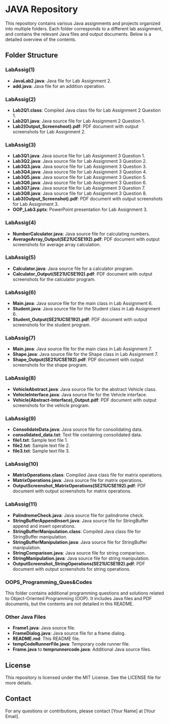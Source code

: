# JAVA Repository

This repository contains various Java assignments and projects organized into multiple folders. Each folder corresponds to a different lab assignment, and contains the relevant Java files and output documents. Below is a detailed overview of the contents.

## Folder Structure

### LabAssig(1)
- **JavaLab2.java**: Java file for Lab Assignment 2.
- **add.java**: Java file for an addition operation.

### LabAssig(2)
- **Lab2Q1.class**: Compiled Java class file for Lab Assignment 2 Question 1.
- **Lab2Q1.java**: Java source file for Lab Assignment 2 Question 1.
- **Lab2(Output_Screenshoot).pdf**: PDF document with output screenshots for Lab Assignment 2.

### LabAssig(3)
- **Lab3Q1.java**: Java source file for Lab Assignment 3 Question 1.
- **Lab3Q2.java**: Java source file for Lab Assignment 3 Question 2.
- **Lab3Q3.java**: Java source file for Lab Assignment 3 Question 3.
- **Lab3Q4.java**: Java source file for Lab Assignment 3 Question 4.
- **Lab3Q5.java**: Java source file for Lab Assignment 3 Question 5.
- **Lab3Q6.java**: Java source file for Lab Assignment 3 Question 6.
- **Lab3Q7.java**: Java source file for Lab Assignment 3 Question 7.
- **Lab3Q8.java**: Java source file for Lab Assignment 3 Question 8.
- **Lab3(Output_Screenshot).pdf**: PDF document with output screenshots for Lab Assignment 3.
- **OOP_Lab3.pptx**: PowerPoint presentation for Lab Assignment 3.

### LabAssig(4)
- **NumberCalculator.java**: Java source file for calculating numbers.
- **AverageArray_Output(SE21UCSE192).pdf**: PDF document with output screenshots for average array calculation.

### LabAssig(5)
- **Calculator.java**: Java source file for a calculator program.
- **Calculator_Output(SE21UCSE192).pdf**: PDF document with output screenshots for the calculator program.

### LabAssig(6)
- **Main.java**: Java source file for the main class in Lab Assignment 6.
- **Student.java**: Java source file for the Student class in Lab Assignment 6.
- **Student_Output(SE21UCSE192).pdf**: PDF document with output screenshots for the student program.

### LabAssig(7)
- **Main.java**: Java source file for the main class in Lab Assignment 7.
- **Shape.java**: Java source file for the Shape class in Lab Assignment 7.
- **Shape_Output(SE21UCSE192).pdf**: PDF document with output screenshots for the shape program.

### LabAssig(8)
- **VehicleAbstract.java**: Java source file for the abstract Vehicle class.
- **VehicleInterface.java**: Java source file for the Vehicle interface.
- **Vehicle(Abstract-Interface)_Output.pdf**: PDF document with output screenshots for the vehicle program.

### LabAssig(9)
- **ConsolidateData.java**: Java source file for consolidating data.
- **consolidated_data.txt**: Text file containing consolidated data.
- **file1.txt**: Sample text file 1.
- **file2.txt**: Sample text file 2.
- **file3.txt**: Sample text file 3.

### LabAssig(10)
- **MatrixOperations.class**: Compiled Java class file for matrix operations.
- **MatrixOperations.java**: Java source file for matrix operations.
- **OutputScreenshot_MatrixOperations(SE21UCSE192).pdf**: PDF document with output screenshots for matrix operations.

### LabAssig(11)
- **PalindromeCheck.java**: Java source file for palindrome check.
- **StringBufferAppendInsert.java**: Java source file for StringBuffer append and insert operations.
- **StringBufferManipulation.class**: Compiled Java class file for StringBuffer manipulation.
- **StringBufferManipulation.java**: Java source file for StringBuffer manipulation.
- **StringComparison.java**: Java source file for string comparison.
- **StringManipulation.java**: Java source file for string manipulation.
- **OutputScreenshot_StringOperations(SE21UCSE192).pdf**: PDF document with output screenshots for string operations.

### OOPS_Programming_Ques&Codes
This folder contains additional programming questions and solutions related to Object-Oriented Programming (OOP). It includes Java files and PDF documents, but the contents are not detailed in this README.

### Other Java Files
- **Frame1.java**: Java source file.
- **FrameDialog.java**: Java source file for a frame dialog.
- **README.md**: This README file.
- **tempCodeRunnerFile.java**: Temporary code runner file.
- **Frame.java** to **temprunnercode.java**: Additional Java source files.

## License

This repository is licensed under the MIT License. See the LICENSE file for more details.

## Contact

For any questions or contributions, please contact [Your Name] at [Your Email].

